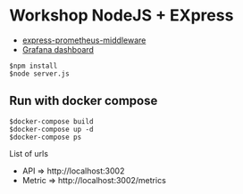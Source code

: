 # Workshop NodeJS + EXpress
* [express-prometheus-middleware](https://github.com/rycus86/prometheus_flask_exporter)
* [Grafana dashboard](https://grafana.com/grafana/dashboards/16306-express-prometheus-middleware/)

```
$npm install
$node server.js
```

## Run with docker compose
```
$docker-compose build
$docker-compose up -d
$docker-compose ps
```

List of urls
* API => http://localhost:3002
* Metric => http://localhost:3002/metrics